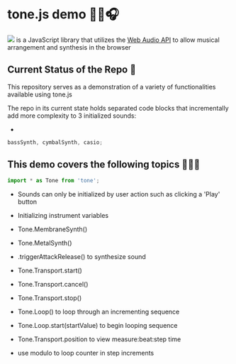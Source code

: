 # tone.js demo 🎵🎹🎧

[![](https://img.shields.io/badge/tone.js-F734D7?style=for-the-badge)](https://tonejs.github.io/) is a JavaScript library that utilizes the [Web Audio API](https://developer.mozilla.org/en-US/docs/Web/API/Web_Audio_API) to allow musical arrangement and synthesis in the browser

## Current Status of the Repo 🤔

This repository serves as a demonstration of a variety of functionalities available using tone.js

The repo in its current state holds separated code blocks that incrementally add more complexity to 3 initialized sounds:

- 
```js
bassSynth, cymbalSynth, casio;
```

## This demo covers the following topics 🧑🏻‍🏫

```js
import * as Tone from 'tone';
```

- Sounds can only be initialized by user action such as clicking a 'Play' button

- Initializing instrument variables

- Tone.MembraneSynth()

- Tone.MetalSynth()

- .triggerAttackRelease() to synthesize sound

- Tone.Transport.start()

- Tone.Transport.cancel()

- Tone.Transport.stop()

- Tone.Loop() to loop through an incrementing sequence

- Tone.Loop.start(startValue) to begin looping sequence

- Tone.Transport.position to view measure:beat:step time

- use modulo to loop counter in step increments
